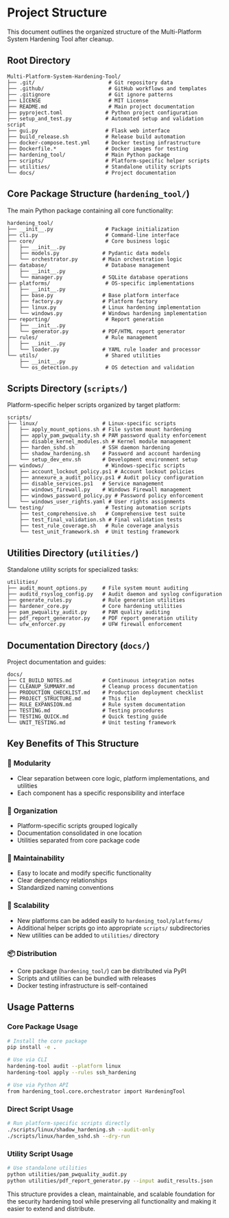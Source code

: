 # Project Structure

This document outlines the organized structure of the Multi-Platform System Hardening Tool after cleanup.

## Root Directory

```
Multi-Platform-System-Hardening-Tool/
├── .git/                        # Git repository data
├── .github/                     # GitHub workflows and templates
├── .gitignore                   # Git ignore patterns
├── LICENSE                      # MIT License
├── README.md                    # Main project documentation
├── pyproject.toml              # Python project configuration
├── setup_and_test.py           # Automated setup and validation script
├── gui.py                      # Flask web interface
├── build_release.sh            # Release build automation
├── docker-compose.test.yml     # Docker testing infrastructure
├── Dockerfile.*                # Docker images for testing
├── hardening_tool/             # Main Python package
├── scripts/                    # Platform-specific helper scripts
├── utilities/                  # Standalone utility scripts
└── docs/                       # Project documentation
```

## Core Package Structure (`hardening_tool/`)

The main Python package containing all core functionality:

```
hardening_tool/
├── __init__.py                 # Package initialization
├── cli.py                      # Command-line interface
├── core/                       # Core business logic
│   ├── __init__.py
│   ├── models.py              # Pydantic data models
│   └── orchestrator.py        # Main orchestration logic
├── database/                   # Database management
│   ├── __init__.py
│   └── manager.py             # SQLite database operations
├── platforms/                  # OS-specific implementations
│   ├── __init__.py
│   ├── base.py                # Base platform interface
│   ├── factory.py             # Platform factory
│   ├── linux.py               # Linux hardening implementation
│   └── windows.py             # Windows hardening implementation
├── reporting/                  # Report generation
│   ├── __init__.py
│   └── generator.py           # PDF/HTML report generator
├── rules/                      # Rule management
│   ├── __init__.py
│   └── loader.py              # YAML rule loader and processor
└── utils/                      # Shared utilities
    ├── __init__.py
    └── os_detection.py         # OS detection and validation
```

## Scripts Directory (`scripts/`)

Platform-specific helper scripts organized by target platform:

```
scripts/
├── linux/                     # Linux-specific scripts
│   ├── apply_mount_options.sh # File system mount hardening
│   ├── apply_pam_pwquality.sh # PAM password quality enforcement  
│   ├── disable_kernel_modules.sh # Kernel module management
│   ├── harden_sshd.sh         # SSH daemon hardening
│   ├── shadow_hardening.sh    # Password and account hardening
│   └── setup_dev_env.sh       # Development environment setup
├── windows/                    # Windows-specific scripts
│   ├── account_lockout_policy.ps1 # Account lockout policies
│   ├── annexure_a_audit_policy.ps1 # Audit policy configuration
│   ├── disable_services.ps1   # Service management
│   ├── windows_firewall.py    # Windows Firewall management
│   ├── windows_password_policy.py # Password policy enforcement
│   └── windows_user_rights.yaml # User rights assignments
└── testing/                    # Testing automation scripts
    ├── test_comprehensive.sh   # Comprehensive test suite
    ├── test_final_validation.sh # Final validation tests
    ├── test_rule_coverage.sh   # Rule coverage analysis
    └── test_unit_framework.sh  # Unit testing framework
```

## Utilities Directory (`utilities/`)

Standalone utility scripts for specialized tasks:

```
utilities/
├── audit_mount_options.py     # File system mount auditing
├── auditd_rsyslog_config.py   # Audit daemon and syslog configuration
├── generate_rules.py          # Rule generation utilities
├── hardener_core.py           # Core hardening utilities
├── pam_pwquality_audit.py     # PAM quality auditing
├── pdf_report_generator.py    # PDF report generation utility
└── ufw_enforcer.py            # UFW firewall enforcement
```

## Documentation Directory (`docs/`)

Project documentation and guides:

```
docs/
├── CI_BUILD_NOTES.md          # Continuous integration notes
├── CLEANUP_SUMMARY.md         # Cleanup process documentation
├── PRODUCTION_CHECKLIST.md    # Production deployment checklist
├── PROJECT_STRUCTURE.md       # This file
├── RULE_EXPANSION.md          # Rule system documentation
├── TESTING.md                 # Testing procedures
├── TESTING_QUICK.md           # Quick testing guide
└── UNIT_TESTING.md            # Unit testing framework
```

## Key Benefits of This Structure

### 🔧 **Modularity**
- Clear separation between core logic, platform implementations, and utilities
- Each component has a specific responsibility and interface

### 📁 **Organization** 
- Platform-specific scripts grouped logically
- Documentation consolidated in one location
- Utilities separated from core package code

### 🔄 **Maintainability**
- Easy to locate and modify specific functionality
- Clear dependency relationships
- Standardized naming conventions

### 🚀 **Scalability**
- New platforms can be added easily to `hardening_tool/platforms/`
- Additional helper scripts go into appropriate `scripts/` subdirectories
- New utilities can be added to `utilities/` directory

### 📦 **Distribution**
- Core package (`hardening_tool/`) can be distributed via PyPI
- Scripts and utilities can be bundled with releases
- Docker testing infrastructure is self-contained

## Usage Patterns

### Core Package Usage
```bash
# Install the core package
pip install -e .

# Use via CLI
hardening-tool audit --platform linux
hardening-tool apply --rules ssh_hardening

# Use via Python API
from hardening_tool.core.orchestrator import HardeningTool
```

### Direct Script Usage
```bash
# Run platform-specific scripts directly
./scripts/linux/shadow_hardening.sh --audit-only
./scripts/linux/harden_sshd.sh --dry-run
```

### Utility Script Usage
```bash
# Use standalone utilities
python utilities/pam_pwquality_audit.py
python utilities/pdf_report_generator.py --input audit_results.json
```

This structure provides a clean, maintainable, and scalable foundation for the security hardening tool while preserving all functionality and making it easier to extend and distribute.